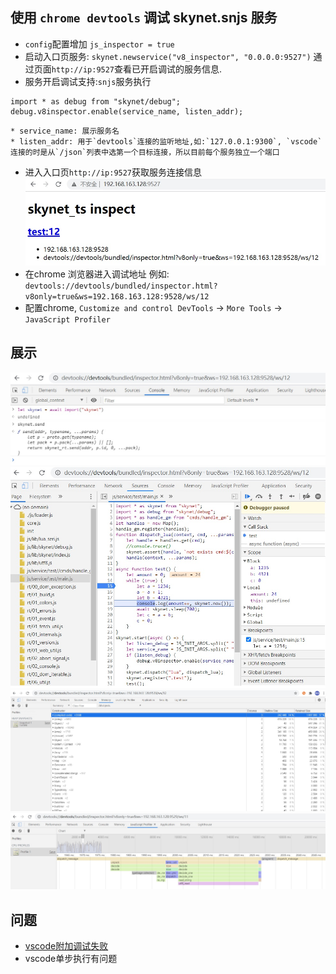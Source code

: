## 使用 `chrome devtools` 调试 skynet.snjs 服务
* `config`配置增加 `js_inspector = true`
* 启动入口页服务: `skynet.newservice("v8_inspector", "0.0.0.0:9527")` 通过页面`http://ip:9527`查看已开启调试的服务信息. 
* 服务开启调试支持:`snjs`服务执行 
```
import * as debug from "skynet/debug"; 
debug.v8inspector.enable(service_name, listen_addr);
```
    * service_name: 展示服务名
    * listen_addr: 用于`devtools`连接的监听地址,如:`127.0.0.1:9300`, `vscode`连接的时是从`/json`列表中选第一个目标连接，所以目前每个服务独立一个端口
* 进入入口页`http://ip:9527`获取服务连接信息 
![image1](https://github.com/lsg2020/skynet_ts_demo/blob/master/doc/images/image1.jpg)
* 在chrome 浏览器进入调试地址 例如: `devtools://devtools/bundled/inspector.html?v8only=true&ws=192.168.163.128:9528/ws/12`
* 配置chrome, `Customize and control DevTools` -> `More Tools` -> `JavaScript Profiler`

## 展示
![console](https://github.com/lsg2020/skynet_ts_demo/blob/master/doc/images/console.jpg)
![breakpoint](https://github.com/lsg2020/skynet_ts_demo/blob/master/doc/images/breakpoint.jpg)
![memory](https://github.com/lsg2020/skynet_ts_demo/blob/master/doc/images/memory.jpg)
![cpuprofile](https://github.com/lsg2020/skynet_ts_demo/blob/master/doc/images/cpuprofile1.jpg)

## 问题
* [vscode附加调试失败](https://github.com/microsoft/vscode-js-debug/issues/580)
* vscode单步执行有问题

